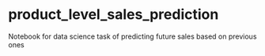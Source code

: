 # product_level_sales_prediction
Notebook for data science task of predicting future sales based on previous ones
